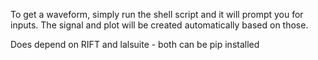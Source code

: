 To get a waveform, simply run the shell script and it will prompt you for inputs. The signal and plot will be created automatically based on those.

Does depend on RIFT and lalsuite - both can be pip installed
